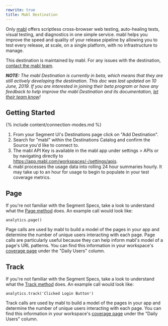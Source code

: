 ```yaml
---
rewrite: true
title: Mabl Destination
---
```


Only [mabl](https://mabl.com/?utm_source=segmentio&utm_medium=docs&utm_campaign=partners) offers scriptless cross-browser web testing, auto-healing tests, visual testing, and diagnostics in one simple service. mabl helps you improve the speed and quality of your release pipeline by allowing you to test every release, at scale, on a single platform, with no infrastructure to manage.

This destination is maintained by mabl. For any issues with the destination, [contact the mabl team](mailto:support@mabl.com).

_**NOTE:** The mabl Destination is currently in beta, which means that they are still actively developing the destination. This doc was last updated on 10 June, 2019. If you are interested in joining their beta program or have any feedback to help improve the mabl Destination and its documentation, [let their team know](mailto:support@mabl.com)!_


## Getting Started

{% include content/connection-modes.md %}

1. From your Segment UI's Destinations page click on "Add Destination".
2. Search for "mabl" within the Destinations Catalog and confirm the Source you'd like to connect to.
3. The mabl API Key is available in the mabl app under settings > APIs or by navigating directly to https://app.mabl.com/workspaces/-/settings/apis.
4. mabl processes the usage data into rolling 24 hour summaries hourly.  It may take up to an hour for usage to begin to populate in your test coverage metrics.

## Page

If you're not familiar with the Segment Specs, take a look to understand what the [Page method](https://segment.com/docs/connections/spec/page/) does. An example call would look like:

```
analytics.page()
```
Page calls are used by mabl to build a model of the pages in your app and determine the number of unique users interacting with each page.  Page calls are particularly useful because they can help inform mabl's model of a page's URL patterns. You can find this information in your workspace's [coverage page](https://app.mabl.com/workspaces/-/coverage) under the "Daily Users" column.


## Track

If you're not familiar with the Segment Specs, take a look to understand what the [Track method](https://segment.com/docs/connections/spec/track/) does. An example call would look like:

```
analytics.track('Clicked Login Button')
```

Track calls are used by mabl to build a model of the pages in your app and determine the number of unique users interacting with each page. You can find this information in your workspace's [coverage page](https://app.mabl.com/workspaces/-/coverage) under the "Daily Users" column.
